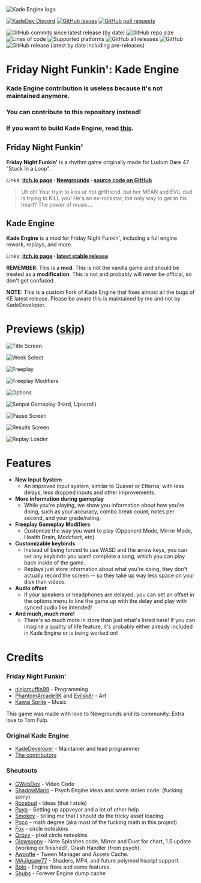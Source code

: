 
![Kade Engine logo](assets/preload/images/KadeEngineLogo.png)

 [![KadeDev Discord](https://img.shields.io/discord/808039740464300104?label=discord)](https://discord.gg/MG6GQFh52U) [![GitHub issues](https://img.shields.io/github/issues/BoloVEVO/Kade-Engine)](https://github.com/BoloVEVO/Kade-Engine/issues) [![GitHub pull requests](https://img.shields.io/github/issues-pr/BoloVEVO/Kade-Engine)](https://github.com/BoloVEVO/Kade-Engine/pulls) []() []()

![GitHub commits since latest release (by date)](https://img.shields.io/github/commits-since/BoloVEVO/Kade-Engine/latest) ![GitHub repo size](https://img.shields.io/github/repo-size/BoloVEVO/Kade-Engine) ![Lines of code](https://img.shields.io/tokei/lines/github/BoloVEVO/Kade-Engine) ![Supported platforms](https://img.shields.io/badge/supported%20platforms-windows%2C%20linux%2C%20html5-blue) ![GitHub all releases](https://img.shields.io/github/downloads/BoloVEVO/Kade-Engine/total) ![GitHub](https://img.shields.io/github/license/KadeDev/Kade-Engine) ![GitHub release (latest by date including pre-releases)](https://img.shields.io/github/v/release/BoloVEVO/Kade-Engine?include_prereleases&label=latest%20version) 

# Friday Night Funkin': Kade Engine
### Kade Engine contribution is useless because it's not maintained anymore.
### You can contribute to this repository instead!
### If you want to build Kade Engine, read [this](https://github.com/BoloVEVO/Kade-Engine/blob/stable/docs/building.md).

## Friday Night Funkin'
**Friday Night Funkin'** is a rhythm game originally made for Ludum Dare 47 "Stuck In a Loop".

Links: **[itch.io page](https://ninja-muffin24.itch.io/funkin) ⋅ [Newgrounds](https://www.newgrounds.com/portal/view/770371) ⋅ [source code on GitHub](https://github.com/ninjamuffin99/Funkin)**
> Uh oh! Your tryin to kiss ur hot girlfriend, but her MEAN and EVIL dad is trying to KILL you! He's an ex-rockstar, the only way to get to his heart? The power of music... 

## Kade Engine
**Kade Engine** is a mod for Friday Night Funkin', including a full engine rework, replays, and more.

Links: **[itch.io page](https://bolo24.itch.io/kade-engine-181) ⋅ [latest stable release](https://github.com/BoloVEVO/Kade-Engine/releases/latest)**

**REMEMBER**: This is a **mod**. This is not the vanilla game and should be treated as a **modification**. This is not and probably will never be official, so don't get confused.

**NOTE**: This is a custom Fork of Kade Engine that fixes almost all the bugs of KE latest release. Please be aware this is maintained by me and not by KadeDeveloper.

# Previews ([skip](#features))

![Title Screen](art/readme/KadeEngineTitleScreen.png)

![Week Select](art/readme/KadeEngineWeekSelect.png)

![Freeplay](art/readme/KadeEngineFreeplay.png)

![Freeplay Modifiers](art/readme/KadeEngineModifiers.png)

![Options](art/readme/KadeEngineOptions.png)

![Senpai Gameplay (Hard, Upscroll)](art/readme/KadeEnginePixelGameplay.png)

![Pause Screen](art/readme/KadeEnginePauseScreen.png)

![Results Screen](art/readme/KadeEngineResultsScreen.png)

![Replay Loader](art/readme/KadeEngineReplayLoader.png)

# Features

 - **New Input System**
	 - An improved input system, similar to Quaver or Etterna, with less delays, less dropped inputs and other improvements.
 - **More information during gameplay**
	 - While you're playing, we show you information about how you're doing, such as your accuracy, combo break count, notes per second, and your grade/rating.    
- **Freeplay Gameplay Modifiers**
	- Customize the way you want to play (Opponent Mode, Mirror Mode, Health Drain, Modchart, etc)
- **Customizable keybinds**
	- Instead of being forced to use WASD and the arrow keys, you can set any keybinds you want!
 complete a song, which you can play back inside of the game. 
	 - Replays just store information about what you're doing, they don't actually record the screen -- so they take up way less space on your disk than videos.
 - **Audio offset**
	 - If your speakers or headphones are delayed, you can set an offset in the options menu to line the game up with the delay and play with synced audio like intended!
 - **And much, much more!**
	 - There's so much more in store than just what's listed here! If you can imagine a quality of life feature, it's probably
	 either already included in Kade Engine or is being worked on!

# Credits
### Friday Night Funkin'
 - [ninjamuffin99](https://twitter.com/ninja_muffin99) - Programming
 - [PhantomArcade3K](https://twitter.com/phantomarcade3k) and [Evilsk8r](https://twitter.com/evilsk8r) - Art
 - [Kawai Sprite](https://twitter.com/kawaisprite) - Music

This game was made with love to Newgrounds and its community. Extra love to Tom Fulp.
### Original Kade Engine
- [KadeDeveloper](https://twitter.com/KadeDeveloper) - Maintainer and lead programmer
- [The contributors](https://github.com/KadeDev/Kade-Engine/graphs/contributors)


### Shoutouts
- [GWebDev](https://github.com/GrowtopiaFli) - Video Code
- [ShadowMario](https://github.com/ShadowMario) - Psych Engine ideas and some stolen code. (fucking sorry)
- [Rozebud](https://github.com/ThatRozebudDude) - Ideas (that I stole)
- [Puyo](https://github.com/puyoxyz) - Setting up appveyor and a lot of other help
- [Smokey](https://github.com/Smokey555) - telling me that I should do the tricky asset loading
- [Poco](https://github.com/poco0317) - math degree (aka most of the fucking math in this project)
- [Fox](https://twitter.com/FoxeruKun) - circle noteskins
- [Orbyy](https://twitter.com/orbyynew) - pixel circle noteskins
- [Glowsoony](https://github.com/glowsoony) - Note Splashes code, Mirror and Duet for chart, 1.5 update (working or finished?, Crash Handler (from psych).
- [Awoofle](https://twitter.com/awoofle) - Tween Manager and Assets Cache.
- [MAJigsaw77](https://twitter.com/jigsaw1_ma) - Shaders, MP4, and future polymod hscript support.
- [Bolo](https://github.com/BoloVEVO/Kade-Engine) - Engine fixes and some features.
- [Shubs](https://github.com/Yoshubs) - Forever Engine dump cache
